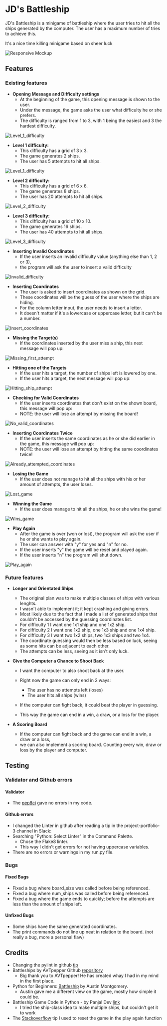 # JD's Battleship

JD's Battleship is a minigame of battleship where the user tries to hit all the ships generated by the computer.
The user has a maximum number of tries to achieve this.

It's a nice time killing minigame based on sheer luck

![Responsive Mockup](assets/images/p3_mock_up.png)

## Features

### Existing features

- __Opening Message and Difficulty settings__
  - At the beginning of the game, this opening message is shown to the user.
  - Under the message, the game asks the user what difficulty he or she prefers.
  - The difficulty is ranged from 1 to 3, with 1 being the easiest and 3 the hardest difficulty.

![Level_1_difficulty](assets/images/first_screen_sc.png)

- __Level 1 difficulty:__
  - This difficulty has a grid of 3 x 3.
  - The game generates 2 ships.
  - The user has 5 attempts to hit all ships.

![Level_1_difficulty](assets/images/level_1_sc.png)

- __Level 2 difficulty:__
  - This difficulty has a grid of 6 x 6.
  - The game generates 8 ships.
  - The user has 20 attempts to hit all ships.

![Level_2_difficulty](assets/images/level_2_sc.png)

- __Level 3 difficulty:__
  - This difficulty has a grid of 10 x 10.
  - The game generates 16 ships.
  - The user has 40 attempts to hit all ships.

![Level_3_difficulty](assets/images/level_3_sc.png)

- __Inserting Invalid Coordinates__
  - If the user inserts an invalid difficulty value (anything else than 1, 2 or 3),
  - the program will ask the user to insert a valid difficulty

![Invalid_difficulty](assets/images/invalid_difficulty_sc.png)

- __Inserting Coordinates__
  - The user is asked to insert coordinates as shown on the grid.
  - These coordinates will be the guess of the user where the ships are hiding.
  - For the column letter input, the user needs to insert a letter.
  - It doesn't matter if it's a lowercase or uppercase letter, but it can't be a number.

![Insert_coordinates](assets/images/insert_coordinates_sc.png)

- __Missing the Target(s)__
  - If the coordinates inserted by the user miss a ship, this next message will pop up:

![Missing_first_attempt](assets/images/after_first_attempt_sc.png)

- __Hitting one of the Targets__
  - If the user hits a target, the number of ships left is lowered by one.
  - If the user hits a target, the next message will pop up:

![Hitting_ship_attempt](assets/images/hit_attempt_sc.png)

- __Checking for Valid Coordinates__
  - If the user inserts coordinates that don't exist on the shown board, this message will pop up:
  - NOTE: the user will lose an attempt by missing the board!

![No_valid_coordinates](assets/images/no_valid_coordinates_sc.png)

- __Inserting Coordinates Twice__
  - If the user inserts the same coordinates as he or she did earlier in the game, this message will pop up:
  - NOTE: the user will lose an attempt by hitting the same coordinates twice!

![Already_attempted_coordinates](assets/images/guessed_already_sc.png)

- __Losing the Game__
  - If the user does not manage to hit all the ships with his or her amount of attempts, the user loses.

![Lost_game](assets/images/lost_screen_sc.png)

- __Winning the Game__
  - If the user does manage to hit all the ships, he or she wins the game!

![Wins_game](assets/images/win_screen_sc.png)

- __Play Again__
  - After the game is over (won or lost), the program will ask the user if he or she wants to play again.
  - The user can answer with "y" for yes and "n" for no.
  - If the user inserts "y" the game will be reset and played again.
  - If the user inserts "n" the program will shut down.

![Play_again](assets/images/play_again_sc.png)

### Future features

- __Longer and Orientated Ships__
  - The original plan was to make multiple classes of ships with various lenghts.
  - I wasn't able to implement it; it kept crashing and giving errors.
  - Most likely due to the fact that I made a list of generated ships that couldn't be accessed by the guessing coordinates list.
  - For difficulty 1 I want one 1x1 ship and one 1x2 ship.
  - For difficulty 2 I want one 1x2 ship, one 1x3 ship and one 1x4 ship.
  - For difficulty 3 I want two 1x2 ships, two 1x3 ships and two 1x4.
  - The coordinate guessing would then be less based on luck, seeing as some hits can be adjacent to each other.
  - The attempts can be less, seeing as it isn't only luck.

- __Give the Computer a Chance to Shoot Back__
  - I want the computer to also shoot back at the user.
  - Right now the game can only end in 2 ways:
    - The user has no attempts left (loses)
    - The user hits all ships (wins)
  
  - If the computer can fight back, it could beat the player in guessing.
  - This way the game can end in a win, a draw, or a loss for the player.

- __A Scoring Board__
  - If the computer can fight back and the game can end in a win, a draw or a loss,
  - we can also implement a scoring board. Counting every win, draw or loss by the player and computer.

## Testing

### Validator and Github errors

#### Validator

- The [pep8ci](https://pep8ci.herokuapp.com/) gave no errors in my code.

#### Github errors

- I changed the Linter in github after reading a tip in the project-portfolio-3 channel in Slack:
- Searching "Python: Select Linter" in the Command Palette.
  - Chose the Flake8 linter.
  - This way I didn't get errors for not having uppercase variables.
- There are no errors or warnings in my run.py file.

### Bugs

#### Fixed Bugs

- Fixed a bug where board_size was called before being referenced.
- Fixed a bug where num_ships was called before being referenced.
- Fixed a bug where the game ends to quickly; before the attempts are less than the amount of ships left.

#### Unfixed Bugs

- Some ships have the same generated coordinates.
- The print commands do not line up neat in relation to the board. (not really a bug, more a personal flaw)

## Credits

- Changing the pylint in github [tip](https://code-institute-room.slack.com/archives/C027C3S3TEU/p1631013285037400?thread_ts=1631012358.036500&cid=C027C3S3TEU)
- Battleships by AVTpepper Github [repository](https://github.com/AVTpepper/Battleships)
  - Big thank you to AVTpepper! He has created whay I had in my mind in the first place.
- Python for Beginners: [Battleship](https://bigmonty12.github.io/battleship) by Austin Montgomery.
  - Austin gave me a different view on the game, mostly how simple it could be.
- Battleship Game Code in Python - by Panjal Dev [link](https://copyassignment.com/battleship-game-code-in-python/)
  - I tried the ship-class idea to make multiple ships, but couldn't get it to work
- The [Stackoverflow](https://stackoverflow.com/questions/72831995/os-execvsys-executable-uses-wrong-python-version) tip I used to reset the game in the play again function
